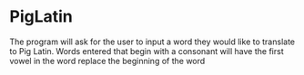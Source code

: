 # PigLatin
The program will ask for the user to input a word they would like to translate to Pig Latin. Words entered that begin with a consonant will have the first vowel in the word replace the beginning of the word
